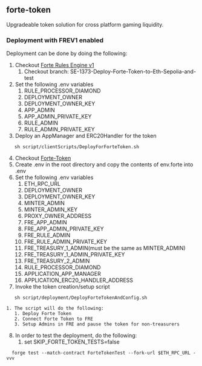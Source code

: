 ## forte-token

Upgradeable token solution for cross platform gaming liquidity. 

### Deployment with FREV1 enabled 

Deployment can be done by doing the following:
1. Checkout [Forte Rules Engine v1](https://github.com/thrackle-io/forte-rules-engine-v1.git)
   1. Checkout branch: SE-1373-Deploy-Forte-Token-to-Eth-Sepolia-and-test
2. Set the following .env variables
      1. RULE_PROCESSOR_DIAMOND
      2. DEPLOYMENT_OWNER
      3. DEPLOYMENT_OWNER_KEY
      4. APP_ADMIN
      5. APP_ADMIN_PRIVATE_KEY
      6. RULE_ADMIN
      7. RULE_ADMIN_PRIVATE_KEY
3. Deploy an AppManager and ERC20Handler for the token 

```
   sh script/clientScripts/DeployForForteToken.sh 
```

4. Checkout [Forte-Token](https://github.com/thrackle-io/forte-token.git)
5. Create .env in the root directory and copy the contents of env.forte into .env
6. Set the following .env variables 
   1. ETH_RPC_URL
   2. DEPLOYMENT_OWNER
   3. DEPLOYMENT_OWNER_KEY
   4. MINTER_ADMIN
   5. MINTER_ADMIN_KEY
   6. PROXY_OWNER_ADDRESS   
   7. FRE_APP_ADMIN
   8. FRE_APP_ADMIN_PRIVATE_KEY
   9. FRE_RULE_ADMIN
   10. FRE_RULE_ADMIN_PRIVATE_KEY
   11. FRE_TREASURY_1_ADMIN(must be the same as MINTER_ADMIN)
   12. FRE_TREASURY_1_ADMIN_PRIVATE_KEY
   13. FRE_TREASURY_2_ADMIN
   14. RULE_PROCESSOR_DIAMOND
   15. APPLICATION_APP_MANAGER
   16. APPLICATION_ERC20_HANDLER_ADDRESS
7.  Invoke the token creation/setup script
   
```
   sh script/deployment/DeployForteTokenAndConfig.sh
```

    1. The script will do the following:
       1. Deploy Forte Token
       2. Connect Forte Token to FRE
       3. Setup Admins in FRE and pause the token for non-treasurers
 8. In order to test the deployment, do the following:
    1. set SKIP_FORTE_TOKEN_TESTS=false
        
```
  forge test --match-contract ForteTokenTest --fork-url $ETH_RPC_URL -vvv
```


